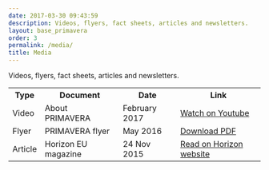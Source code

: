 ```yaml
---
date: 2017-03-30 09:43:59
description: Videos, flyers, fact sheets, articles and newsletters.
layout: base_primavera
order: 3
permalink: /media/
title: Media
---
```


<p>Videos, flyers, fact sheets, articles and newsletters.</p>
<table class="table">
<tbody>
<tr><th>Type</th><th>Document</th><th>Date</th><th>Link</th></tr>
<tr>
<td>Video</td>
<td>About PRIMAVERA</td>
<td>February 2017</td>
<td><a href="https://youtu.be/sTU7VKZHjEQ">Watch on Youtube</a></td>
</tr>
<tr>
<td>Flyer</td>
<td>PRIMAVERA flyer</td>
<td>May 2016</td>
<td><a href="{{ site.baseurl }}/assets/media/uploads/Documents/media/draft_flyer_1_2_gg_v7_revised_newlogos_final.pdf">Download PDF</a></td>
</tr>
<tr>
<td>Article</td>
<td>Horizon EU magazine</td>
<td>24 Nov 2015</td>
<td><a href="http://horizon-magazine.eu/article/world-track-catastrophic-warming-forecasters_en.html">Read on Horizon website</a></td>
</tr>
</tbody>
</table>

